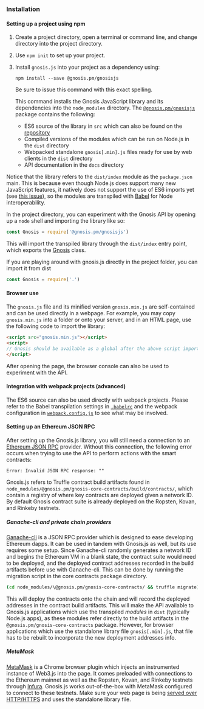 ### Installation

#### Setting up a project using npm

1. Create a project directory, open a terminal or command line, and change directory into the project directory.

2. Use `npm init` to set up your project.

3. Install `gnosis.js` into your project as a dependency using:
   
       npm install --save @gnosis.pm/gnosisjs
   
   Be sure to issue this command with this exact spelling.

   This command installs the Gnosis JavaScript library and its dependencies into the `node_modules` directory. The [`@gnosis.pm/gnosisjs`](https://www.npmjs.com/package/@gnosis.pm/gnosisjs) package contains the following:

   * ES6 source of the library in `src` which can also be found on the [repository](https://github.com/gnosis/gnosis.js)
   * Compiled versions of the modules which can be run on Node.js in the `dist` directory
   * Webpacked standalone `gnosis[.min].js` files ready for use by web clients in the `dist` directory
   * API documentation in the `docs` directory


Notice that the library refers to the `dist/index` module as the `package.json` main. This is because even though Node.js does support many new JavaScript features, it natively does not support the use of ES6 imports yet (see [this issue](https://github.com/nodejs/help/issues/53)), so the modules are transpiled with [Babel](https://babeljs.io/) for Node interoperability.

In the project directory, you can experiment with the Gnosis API by opening up a `node` shell and importing the library like so:

```js
const Gnosis = require('@gnosis.pm/gnosisjs')
```

This will import the transpiled library through the `dist/index` entry point, which exports the [Gnosis](api-reference.html#Gnosis) class.

If you are playing around with gnosis.js directly in the project folder, you can import it from dist
```js
const Gnosis = require('.')
```

#### Browser use

The `gnosis.js` file and its minified version `gnosis.min.js` are self-contained and can be used directly in a webpage. For example, you may copy `gnosis.min.js` into a folder or onto your server, and in an HTML page, use the following code to import the library:

```html
<script src="gnosis.min.js"></script>
<script>
// Gnosis should be available as a global after the above script import, so this subsequent script tag can make use of the API.
</script>
```

After opening the page, the browser console can also be used to experiment with the API.

#### Integration with webpack projects (advanced)

The ES6 source can also be used directly with webpack projects. Please refer to the Babel transpilation settings in [`.babelrc`](https://github.com/gnosis/gnosis.js/blob/master/.babelrc) and the webpack configuration in [`webpack.config.js`](https://github.com/gnosis/gnosis.js/blob/master/webpack.config.js) to see what may be involved.

#### Setting up an Ethereum JSON RPC

After setting up the Gnosis.js library, you will still need a connection to an [Ethereum JSON RPC](https://github.com/ethereum/wiki/wiki/JSON-RPC) provider. Without this connection, the following error occurs when trying to use the API to perform actions with the smart contracts:

```
Error: Invalid JSON RPC response: ""
```

Gnosis.js refers to Truffle contract build artifacts found in `node_modules/@gnosis.pm/gnosis-core-contracts/build/contracts/`, which contain a registry of where key contracts are deployed given a network ID. By default Gnosis contract suite is already deployed on the Ropsten, Kovan, and Rinkeby testnets.

##### Ganache-cli and private chain providers

[Ganache-cli](https://github.com/trufflesuite/ganache-cli) is a JSON RPC provider which is designed to ease developing Ethereum dapps. It can be used in tandem with Gnosis.js as well, but its use requires some setup. Since Ganache-cli randomly generates a network ID and begins the Ethereum VM in a blank state, the contract suite would need to be deployed, and the deployed contract addresses recorded in the build artifacts before use with Ganache-cli. This can be done by running the migration script in the core contracts package directory.

```sh
(cd node_modules/\@gnosis.pm/gnosis-core-contracts/ && truffle migrate)
```

This will deploy the contracts onto the chain and will record the deployed addresses in the contract build artifacts. This will make the API available to Gnosis.js applications which use the transpiled *modules* in `dist` (typically Node.js apps), as these modules refer directly to the build artifacts in the `@gnosis.pm/gnosis-core-contracts` package. However, for browser applications which use the standalone library file `gnosis[.min].js`, that file has to be rebuilt to incorporate the new deployment addresses info.

##### MetaMask

[MetaMask](https://metamask.io/) is a Chrome browser plugin which injects an instrumented instance of Web3.js into the page. It comes preloaded with connections to the Ethereum mainnet as well as the Ropsten, Kovan, and Rinkeby testnets through [Infura](https://infura.io/). Gnosis.js works out-of-the-box with MetaMask configured to connect to these testnets. Make sure your web page is being [served over HTTP/HTTPS](https://github.com/MetaMask/faq/blob/master/DEVELOPERS.md) and uses the standalone library file.

